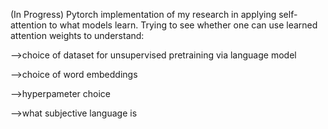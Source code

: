 (In Progress) Pytorch implementation of my research in applying self-attention to what models learn. Trying to see whether one 
can use learned attention weights to understand:

-->choice of dataset for unsupervised pretraining via language model

-->choice of word embeddings

-->hyperpameter choice

-->what subjective language is
